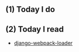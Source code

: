 ## (1) Today I do

## (2) Today I read

- [django-webpack-loader](https://github.com/owais/django-webpack-loader)